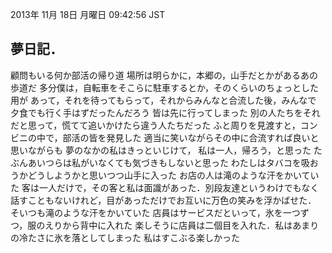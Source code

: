 2013年 11月 18日 月曜日 09:42:56 JST

夢日記．
---
顧問もいる何か部活の帰り道
場所は明らかに，本郷の，山手だとかがあるあの歩道だ
多分僕は，自転車をそこらに駐車するとか，そのくらいのちょっとした用が
あって，それを待ってもらって，それからみんなと合流した後，みんなで
夕食でも行く手はずだったんだろう
皆は先に行ってしまった
別の人たちをそれだと思って，慌てて追いかけたら違う人たちだった
ふと周りを見渡すと，コンビニの中で，部活の皆を発見した
適当に笑いながらその中に合流すれば良いと思いながらも
夢のなかの私はきっといじけて，
私は一人，帰ろう，と思った
たぶんあいつらは私がいなくても気づきもしないと思った
わたしはタバコを吸おうかどうしようかと思いつつ山手に入った
お店の人は滝のような汗をかいていた
客は一人だけで，その客と私は面識があった．別段友達というわけでもなく
話すこともないけれど，目があっただけでお互いに万色の笑みを浮かばせた．
そいつも滝のような汗をかいていた
店員はサービスだといって，氷を一つずつ，服のえりから背中に入れた
楽しそうに店員は二個目を入れた．私はあまりの冷たさに氷を落としてしまった
私はすこぶる楽しかった
